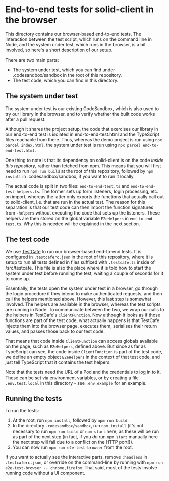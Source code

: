 # End-to-end tests for solid-client in the browser

This directory contains our browser-based end-to-end tests. The interaction
between the test script, which runs on the command line in Node, and the system
under test, which runs in the browser, is a bit involved, so here's a short
description of our setup.

There are two main parts:

- The system under test, which you can find under .codesandbox/sandbox in the
  root of this repository.
- The test code, which you can find in this directory.

## The system under test

The system under test is our existing CodeSandbox, which is also used to try our
library in the browser, and to verify whether the built code works after a pull
request.

Although it shares the project setup, the code that exercises our library in our
end-to-end test is isolated in end-to-end-test.html and the TypeScript files
reachable from there. Thus, whereas the demo project is run using
`npx parcel index.html`, the system under test is run using
`npx parcel end-to-end-test.html`.

One thing to note is that its dependency on solid-client is on the code _inside
this repository_, rather than fetched from npm. This means that you will first
need to run `npm run build` at the root of this repository, followed by
`npm install` in .codesandbox/sandbox, if you want to run it locally.

The actual code is split in two files: `end-to-end-test.ts` and
`end-to-end-test-helpers.ts`. The former sets up form listeners, login
processing, etc. on import, whereas the latter only exports the functions that
actually call out to solid-client, i.e. that are run in the actual test. The
reason for this separation is that our test code can then import the function
signatures from `-helpers` without executing the code that sets up the
listeners. These helpers are then stored on the global variable `E2eHelpers` in
`end-to-end-test.ts`. Why this is needed will be explained in the next section.

## The test code

We use [TestCafe](https://devexpress.github.io/testcafe/) to run our
browser-based end-to-end tests. It is configured in `.testcaferc.json` in the
root of this repository, where it is setup to run all tests defined in files
suffixed with `.testcafe.ts` inside of /src/testcafe. This file is also the
place where it is told how to start the system under test before running the
test, waiting a couple of seconds for it to come up.

Essentially, the tests open the system under test in a browser, go through the
login procedure if they intend to make authenticated requests, and then call the
helpers mentioned above. However, this last step is somewhat involved. The
helpers are available in the browser, whereas the test scripts are running in
Node. To communicate between the two, we wrap our calls to the helpers in
TestCafe's `ClientFunction`. Now although it looks as if those functions are
part of the test code, what actually happens is that TestCafe injects them into
the browser page, executes them, serialises their return values, and passes
those back to our test code.

That means that code inside `ClientFunction` can access globals available on the
page, such as `E2eHelpers`, defined above. But since as far as TypeScript can
see, the code inside `ClientFunction` is part of the test code, we define an
empty object `E2eHelpers` in the context of that test code, and just tell
TypeScript that it contains the test helpers.

Note that the tests need the URL of a Pod and the credentials to log in to it.
These can be set via environment variables, or by creating a file
`.env.test.local` in this directory - see `.env.example` for an example.

## Running the tests

To run the tests:

1. At the root, run `npm install`, followed by `npm run build`.
2. In the directory `.codesandbox/sandbox`, run `npm install` (it's not
   necessary to run `npm run build` or `npm start` here, as these will be run
   as part of the next step (in fact, if you _do_ run `npm start` manually here
   the next step will fail due to a conflict on the HTTP port!)).
3. You can now run `npm run e2e-test-browser` from the root.

If you want to actually see the interactive parts, remove `:headless` in
`.testcaferc.json`, or override on the command-line by running with
`npm run e2e-test-browser -- chrome,firefox`. That said, most of the tests
involve running code without a UI component.
